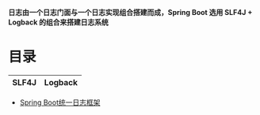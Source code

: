 **日志由一个日志门面与一个日志实现组合搭建而成，Spring Boot 选用 SLF4J + Logback 的组合来搭建日志系统**

# 目录


SLF4J |Logback|
---|---|

* [Spring Boot统一日志框架](http://c.biancheng.net/spring_boot/slf4j-logback.html)
